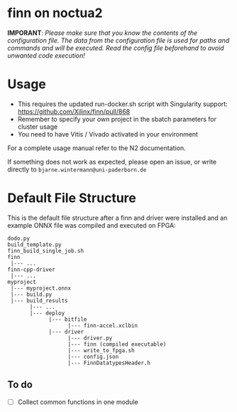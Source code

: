 # finn on noctua2
__IMPORANT__: _Please make sure that you know the contents of the configuration file. The data from the configuration file is used for paths and commands and will be executed. Read the config file beforehand to avoid unwanted code execution!_
# Usage
* This requires the updated run-docker.sh script with Singularity support: https://github.com/Xilinx/finn/pull/868
* Remember to specify your own project in the sbatch parameters for cluster usage
* You need to have Vitis / Vivado activated in your environment

For a complete usage manual refer to the N2 documentation.

If something does not work as expected, please open an issue, or write directly to `bjarne.wintermann@uni-paderborn.de`

# Default File Structure
This is the default file structure after a finn and driver were installed and an example ONNX file was compiled and executed on FPGA:
```
dodo.py
build_template.py
finn_build_single_job.sh
finn
 |--- ...
finn-cpp-driver
 |--- ...
myproject
 |--- myproject.onnx
 |--- build.py
 |--- build_results
       |--- ...
       |--- deploy
             |--- bitfile
                   |--- finn-accel.xclbin
             |--- driver
                   |--- driver.py
                   |--- finn (compiled executable)
                   |--- write_to_fpga.sh
                   |--- config.json
                   |--- FinnDatatypesHeader.h
```

## To do
- [ ] Collect common functions in one module